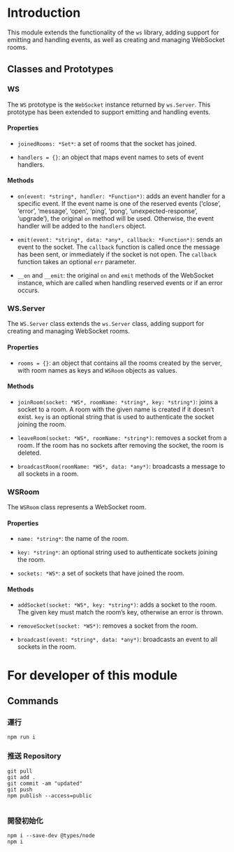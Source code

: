 
# Introduction

This module extends the functionality of the  `ws`  library, adding support for emitting and handling events, as well as creating and managing WebSocket rooms.

## Classes and Prototypes

### WS

The  `WS`  prototype is the  `WebSocket`  instance returned by  `ws.Server`. This prototype has been extended to support emitting and handling events.

#### Properties

-   `joinedRooms: *Set*`: a set of rooms that the socket has joined.
    
-   `handlers = {}`: an object that maps event names to sets of event handlers.
    

#### Methods

-   `on(event: *string*, handler: *Function*)`: adds an event handler for a specific event. If the event name is one of the reserved events (‘close’, ‘error’, ‘message’, ‘open’, ‘ping’, ‘pong’, ‘unexpected-response’, ‘upgrade’), the original  `on`  method will be used. Otherwise, the event handler will be added to the  `handlers`  object.
    
-   `emit(event: *string*, data: *any*, callback: *Function*)`: sends an event to the socket. The  `callback`  function is called once the message has been sent, or immediately if the socket is not open. The  `callback`  function takes an optional  `err`  parameter.
    
-   `__on`  and  `__emit`: the original  `on`  and  `emit`  methods of the WebSocket instance, which are called when handling reserved events or if an error occurs.
    

### WS.Server

The  `WS.Server`  class extends the  `ws.Server`  class, adding support for creating and managing WebSocket rooms.

#### Properties

-   `rooms = {}`: an object that contains all the rooms created by the server, with room names as keys and  `WSRoom`  objects as values.

#### Methods

-   `joinRoom(socket: *WS*, roomName: *string*, key: *string*)`: joins a socket to a room. A room with the given name is created if it doesn’t exist.  `key`  is an optional string that is used to authenticate the socket joining the room.
    
-   `leaveRoom(socket: *WS*, roomName: *string*)`: removes a socket from a room. If the room has no sockets after removing the socket, the room is deleted.
    
-   `broadcastRoom(roomName: *WS*, data: *any*)`: broadcasts a message to all sockets in a room.
    

### WSRoom

The  `WSRoom`  class represents a WebSocket room.

#### Properties

-   `name: *string*`: the name of the room.
    
-   `key: *string*`: an optional string used to authenticate sockets joining the room.
    
-   `sockets: *WS*`: a set of sockets that have joined the room.
    

#### Methods

-   `addSocket(socket: *WS*, key: *string*)`: adds a socket to the room. The given key must match the room’s key, otherwise an error is thrown.
    
-   `removeSocket(socket: *WS*)`: removes a socket from the room.
    
-   `broadcast(event: *string*, data: *any*)`: broadcasts an event to all sockets in the room.
    

# For developer of this module

## Commands

### 運行

```
npm run i

```

### 推送 Repository

```
git pull
git add .
git commit -am "updated"
git push
npm publish --access=public


```

### 開發初始化

```
npm i --save-dev @types/node
npm i

```